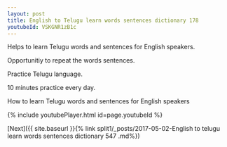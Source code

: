 ```yaml
---
layout: post
title: English to Telugu learn words sentences dictionary 178 
youtubeId: VSKGNR1zB1c
---
```

 
 
Helps to learn Telugu words and sentences for English speakers.

Opportunitiy to repeat the words sentences. 

Practice Telugu language. 
 
10 minutes practice every day. 
 
How to learn Telugu words and sentences for English speakers 
 
{% include youtubePlayer.html id=page.youtubeId %}
 
 
[Next]({{ site.baseurl }}{% link  split1/_posts/2017-05-02-English to telugu learn words sentences dictionary 547 .md%})
 
